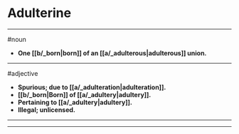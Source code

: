 # Adulterine
---
#noun
- **One [[b/_born|born]] of an [[a/_adulterous|adulterous]] union.**
---
#adjective
- **Spurious; due to [[a/_adulteration|adulteration]].**
- **[[b/_born|Born]] of [[a/_adultery|adultery]].**
- **Pertaining to [[a/_adultery|adultery]].**
- **Illegal; unlicensed.**
---
---
